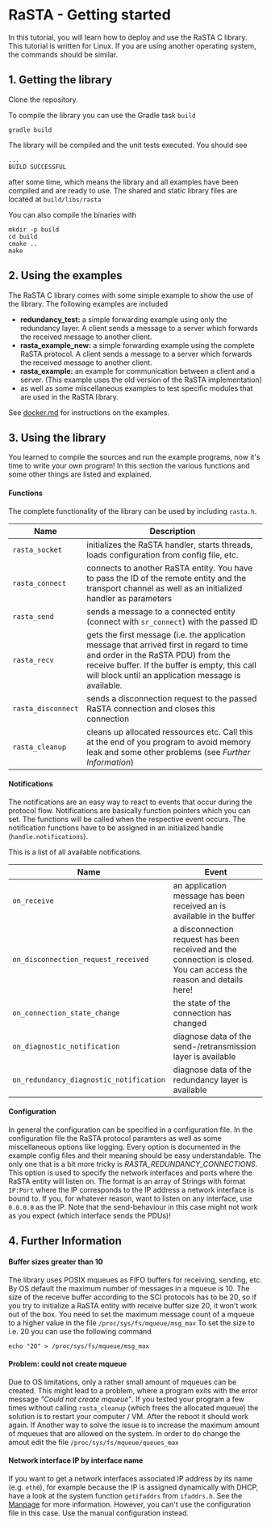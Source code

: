 # RaSTA - Getting started
In this tutorial, you will learn how to deploy and use the RaSTA C library.
This tutorial is written for Linux. If you are using another operating system, the commands should be similar.

## 1. Getting the library

Clone the repository.


To compile the library you can use the Gradle task `build`
```
gradle build
```

The library will be compiled and the unit tests executed. You should see
```
...
BUILD SUCCESSFUL
```
after some time, which means the library and all examples have been compiled and are ready to use.
The shared and static library files are located at `build/libs/rasta`

You can also compile the binaries with

```
mkdir -p build
cd build
cmake ..
make
```

## 2. Using the examples
The RaSTA C library comes with some simple example to show the use of the library.
The following examples are included

- **redundancy_test:** a simple forwarding example using only the redundancy layer. A client sends a message to a server which forwards the received message to another client.
- **rasta_example_new:** a simple forwarding example using the complete RaSTA protocol. A client sends a message to a server which forwards the received message to another client.
- **rasta_example:** an example for communication between a client and a server. (This example uses the old version of the RaSTA implementation)
- as well as some miscellaneous examples to test specific modules that are used in the RaSTA library.

See [docker.md](docker.md) for instructions on the examples.

## 3. Using the library
You learned to compile the sources and run the example programs, now it's time to write your own program!
In this section the various functions and some other things are listed and explained.

#### Functions
The complete functionality of the library can be used by including `rasta.h`.

| Name                      | Description                                                                                                                                                                                                                            |
| ------------------------- | ---------------------------------------------------------                                                                                                                                                                              |
| `rasta_socket`          | initializes the RaSTA handler, starts threads, loads configuration from config file, etc.                                                                                                                                              |
| `rasta_connect`              | connects to another RaSTA entity. You have to pass the ID of the remote entity and the transport channel as well as an initialized handler as parameters                                                                               |
| `rasta_send`                 | sends a message to a connected entity (connect with `sr_connect`) with the passed ID                                                                                                                                                   |
| `rasta_recv`    | gets the first message (i.e. the application message that arrived first in regard to time and order in the RaSTA PDU) from the receive buffer. If the buffer is empty, this call will block until an application message is available. |
| `rasta_disconnect`           | sends a disconnection request to the passed RaSTA connection and closes this connection                                                                   |
| `rasta_cleanup`              | cleans up allocated ressources etc. Call this at the end of you program to avoid memory leak and some other problems (see *Further Information*)                                                                   |

#### Notifications
The notifications are an easy way to react to events that occur during the protocol flow. Notifications are basically function pointers which you can set. The functions will be called when the respective event occurs. The notification functions have to be assigned in an initialized handle (`handle.notifications`).

This is a list of all available notifications.

| Name                                    | Event                                                                                                               |
| --------------------------------------- | ------------------------------------------------------------------------------------------------------------------- |
| `on_receive`                            | an application message has been received an is available in the buffer                                              |
| `on_disconnection_request_received`     | a disconnection request has been received and the connection is closed. You can access the reason and details here! |
| `on_connection_state_change`            | the state of the connection has changed                                                                             |
| `on_diagnostic_notification`            | diagnose data of the send-/retransmission layer is available                                                        |
| `on_redundancy_diagnostic_notification` | diagnose data of the redundancy layer is available                                                                  |

#### Configuration
In general the configuration can be specified in a configuration file. In the configuration file the RaSTA protocol paramters as well as some miscellaneous options like logging. Every option is documented in the example config files and their meaning should be easy understandable. The only one that is a bit more tricky is *RASTA_REDUNDANCY_CONNECTIONS*.
This option is used to specify the network interfaces and ports where the RaSTA entity will listen on. The format is an array of Strings with format `IP:Port` where the IP corresponds to the IP address a network interface is bound to. If you, for whatever reason, want to listen on any interface, use `0.0.0.0` as the IP.
Note that the send-behaviour in this case might not work as you expect (which interface sends the PDUs)!

## 4. Further Information
#### Buffer sizes greater than 10
The library uses POSIX mqueues as FIFO buffers for receiving, sending, etc.
By OS default the maximum number of messages in a mqueue is 10. The size of the receive buffer according to the SCI protocols has to be 20, so if you try to initialize a RaSTA entity with receive buffer size 20, it won't work out of the box. You need to set the maximum message count of a mqueue to a higher value in the file `/proc/sys/fs/mqueue/msg_max`
To set the size to i.e. 20 you can use the following command

```
echo "20" > /proc/sys/fs/mqueue/msg_max
```

#### Problem: could not create mqueue
Due to OS limitations, only a rather small amount of mqueues can be created. This might lead to a problem, where a program exits with the error message  *"Could not create mqueue"*. If you tested your program a few times without calling `rasta_cleanup` (which frees the allocated mqueue) the solution is to restart your computer / VM. After the reboot it should work again.
If Another way to solve the issue is to increase the maximum amount of mqueues that are allowed on the system. In order to do change the amout edit the file `/proc/sys/fs/mqueue/queues_max`

#### Network interface IP by interface name
If you want to get a network interfaces associated IP address by its name (e.g. `eth0`), for example because the IP is assigned dynamically with DHCP, have a look at the system function `getifaddrs` from `ifaddrs.h`. See the [Manpage](http://man7.org/linux/man-pages/man3/getifaddrs.3.html)  for more information.
However, you can't use the configuration file in this case. Use the manual configuration instead.

